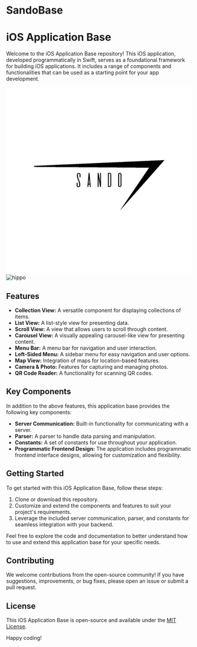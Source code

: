 # SandoBase

# iOS Application Base

Welcome to the iOS Application Base repository! This iOS application, developed programmatically in Swift, serves as a foundational framework for building iOS applications. 
It includes a range of components and functionalities that can be used as a starting point for your app development.

![hippo](https://github.com/SandokanSaruhan/SandoBase/blob/main/Sando.png)
![hippo](https://github.com/SandokanSaruhan/SandoBase/blob/main/Sando.gif)

## Features

- **Collection View:** A versatile component for displaying collections of items.
- **List View:** A list-style view for presenting data.
- **Scroll View:** A view that allows users to scroll through content.
- **Carousel View:** A visually appealing carousel-like view for presenting content.
- **Menu Bar:** A menu bar for navigation and user interaction.
- **Left-Sided Menu:** A sidebar menu for easy navigation and user options.
- **Map View:** Integration of maps for location-based features.
- **Camera & Photo:** Features for capturing and managing photos.
- **QR Code Reader:** A functionality for scanning QR codes.

## Key Components

In addition to the above features, this application base provides the following key components:

- **Server Communication:** Built-in functionality for communicating with a server.
- **Parser:** A parser to handle data parsing and manipulation.
- **Constants:** A set of constants for use throughout your application.
- **Programmatic Frontend Design:** The application includes programmatic frontend interface designs, allowing for customization and flexibility.

## Getting Started

To get started with this iOS Application Base, follow these steps:

1. Clone or download this repository.
2. Customize and extend the components and features to suit your project's requirements.
3. Leverage the included server communication, parser, and constants for seamless integration with your backend.

Feel free to explore the code and documentation to better understand how to use and extend this application base for your specific needs.

## Contributing

We welcome contributions from the open-source community! If you have suggestions, improvements, or bug fixes, please open an issue or submit a pull request.

## License

This iOS Application Base is open-source and available under the [MIT License](LICENSE).

Happy coding!
